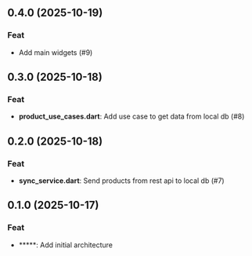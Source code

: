 ## 0.4.0 (2025-10-19)

### Feat

- Add main widgets (#9)

## 0.3.0 (2025-10-18)

### Feat

- **product_use_cases.dart**: Add use case to get data from local db (#8)

## 0.2.0 (2025-10-18)

### Feat

- **sync_service.dart**: Send products from rest api to local db (#7)

## 0.1.0 (2025-10-17)

### Feat

- *****: Add initial architecture
